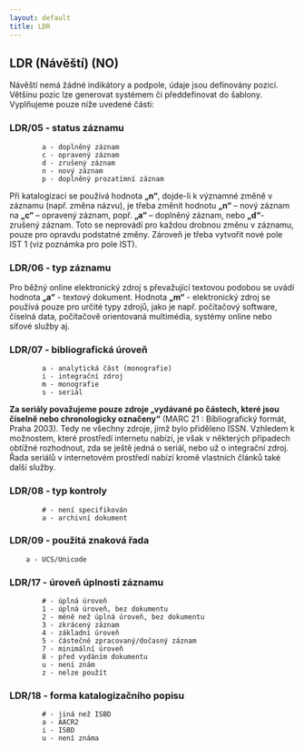 ```yaml
---
layout: default
title: LDR
---
```


## LDR (Návěští) (NO)

Návěští nemá žádné indikátory a podpole, údaje jsou definovány pozicí. Většinu pozic lze
generovat systémem či předdefinovat do šablony. Vyplňujeme pouze níže uvedené části:

### LDR/05 - status záznamu

```
        a - doplněný záznam
        c - opravený záznam
        d - zrušený záznam
        n - nový záznam
        p - doplněný prozatímní záznam
```

Při katalogizaci se používá hodnota **„n“**, dojde-li k významné změně v záznamu (např. změna názvu), je třeba změnit hodnotu **„n“** – nový záznam na **„c“** – opravený záznam, popř. **„a“** – doplněný záznam, nebo **„d“**- zrušený záznam. Toto se neprovádí pro každou drobnou změnu v záznamu, pouze pro opravdu podstatné změny. Zároveň je třeba vytvořit nové pole IST 1 (viz poznámka pro pole IST).

### LDR/06 - typ záznamu

Pro běžný online elektronický zdroj s převažující textovou podobou se uvádí hodnota **„a“** - textový dokument. Hodnota **„m“** - elektronický zdroj se používá pouze pro určité typy zdrojů, jako je např. počítačový software, číselná data, počítačově orientovaná multimédia, systémy online nebo síťové služby aj.

### LDR/07 - bibliografická úroveň

```
        a - analytická část (monografie)
        i - integrační zdroj
        m - monografie
        s - seriál
```    

**Za seriály považujeme pouze zdroje „vydávané po částech, které jsou číselně nebo chronologicky označeny“** (MARC 21 : Bibliografický formát, Praha 2003). Tedy ne všechny zdroje, jimž bylo přiděleno ISSN. Vzhledem k možnostem, které prostředí internetu nabízí, je však v některých případech obtížné rozhodnout, zda se ještě jedná o seriál, nebo už o integrační zdroj. Řada seriálů v internetovém prostředí nabízí kromě vlastních článků také další služby.

### LDR/08 - typ kontroly

```
        # - není specifikován
        a - archivní dokument
```

### LDR/09 - použitá znaková řada
        a - UCS/Unicode

### LDR/17 - úroveň úplnosti záznamu

```
        # - úplná úroveň
        1 - úplná úroveň, bez dokumentu
        2 - méně než úplná úroveň, bez dokumentu
        3 - zkrácený záznam
        4 - základní úroveň
        5 - částečně zpracovaný/dočasný záznam
        7 - minimální úroveň
        8 - před vydáním dokumentu
        u - není znám
        z - nelze použít
```


### LDR/18 - forma katalogizačního popisu

```
        # - jiná než ISBD
        a - AACR2
        i - ISBD
        u - není známa
```
